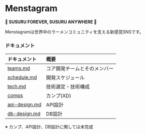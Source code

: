 # Menstagram
**🍜 SUSURU FOREVER, SUSURU ANYWHERE 🍜**

Menstagramは世界中のラーメンコミュニティを支える新感覚SNSです。

### ドキュメント

|ドキュメント|概要|
|:--|:--|
|[teams.md](./teams.md)|コア開発チームとそのメンバー|
|[schedule.md](./schedule.md)|開発スケジュール|
|[tech.md](./tech.md)|技術選定・技術構成|
|[comps]()|カンプ(XD)|
|[api-design.md](./api-design.md)|API設計|
|[db-design.md](./db-design.md)|DB設計|

※ カンプ、API設計、DB設計に関しては未完成